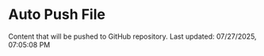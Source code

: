 # Auto Push File

Content that will be pushed to GitHub repository.
Last updated: 07/27/2025, 07:05:08 PM